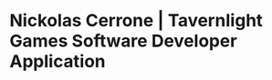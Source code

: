 <span style="font-size:30px;"><b>Nickolas Cerrone | Tavernlight Games Software Developer Application</b></span>